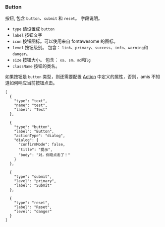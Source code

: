 ### Button

按钮, 包含 `button`、`submit` 和 `reset`。 字段说明。

-   `type` 请设置成 `button`
-   `label` 按钮文字
-   `icon` 按钮图标。可以使用来自 fontawesome 的图标。
-   `level` 按钮级别。 包含： `link`、`primary`、`success`、`info`、`warning`和`danger`。
-   `size` 按钮大小。 包含： `xs`、`sm`、`md`和`lg`
-   `className` 按钮的类名。

如果按钮是 `button` 类型，则还需要配置 [Action](./Action.md) 中定义的属性，否则，amis 不知道如何响应当前按钮点击。

```schema:height="300" scope="form"
[
  {
    "type": "text",
    "name": "test",
    "label": "Text"
  },

  {
    "type": "button",
    "label": "Button",
    "actionType": "dialog",
    "dialog": {
      "confirmMode": false,
      "title": "提示",
      "body": "对，你刚点击了！"
    }
  },

  {
    "type": "submit",
    "level": "primary",
    "label": "Submit"
  },

  {
    "type": "reset",
    "label": "Reset",
    "level": "danger"
  }
]
```

